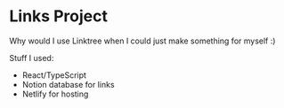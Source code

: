 # Links Project
Why would I use Linktree when I could just make something for myself :)

Stuff I used:
* React/TypeScript
* Notion database for links
* Netlify for hosting
